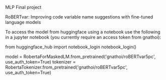 MLP Final project 

RoBERTvar: Improving code variable name suggestions with fine-tuned language models

To access the model from huggingface using a notebook use the following in a jupyter notebook (you currently require an access token from gnathoi):

from huggingface_hub import notebook_login
notebook_login()

model = RobertaForMaskedLM.from_pretrained('gnathoi/roBERTvar5pc', use_auth_token=True)
tokenizer = RobertaTokenizer.from_pretrained('gnathoi/roBERTvar5pc', use_auth_token=True)

